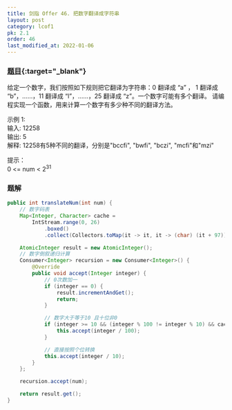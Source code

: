 ```yaml
---
title: 剑指 Offer 46. 把数字翻译成字符串
layout: post
category: lcof1
pk: 2.1
order: 46
last_modified_at: 2022-01-06
---
```


### [题目](https://leetcode.cn/problems/ba-shu-zi-fan-yi-cheng-zi-fu-chuan-lcof/){:target="_blank"}

给定一个数字，我们按照如下规则把它翻译为字符串：0 翻译成 “a” ，
1 翻译成 “b”，……，11 翻译成 “l”，……，25 翻译成 “z”。一个数字可能有多个翻译。
请编程实现一个函数，用来计算一个数字有多少种不同的翻译方法。

示例 1:  
输入: 12258  
输出: 5  
解释: 12258有5种不同的翻译，分别是"bccfi", "bwfi", "bczi", "mcfi"和"mzi"


提示：  
0 <= num < 2<sup>31</sup>

### 题解

```java
public int translateNum(int num) {
    // 数字码表
    Map<Integer, Character> cache =
        IntStream.range(0, 26)
            .boxed()
            .collect(Collectors.toMap(it -> it, it -> (char) (it + 97)));

    AtomicInteger result = new AtomicInteger();
    // 数字倒叙递归计算
    Consumer<Integer> recursion = new Consumer<Integer>() {
        @Override
        public void accept(Integer integer) {
            // 0次数加一
            if (integer == 0) {
                result.incrementAndGet();
                return;
            }

            // 数字大于等于10 且十位非0
            if (integer >= 10 && (integer % 100 != integer % 10) && cache.containsKey(integer % 100)) {
                this.accept(integer / 100);
            }

            // 直接按照个位转换
            this.accept(integer / 10);
        }
    };

    recursion.accept(num);

    return result.get();
}
```